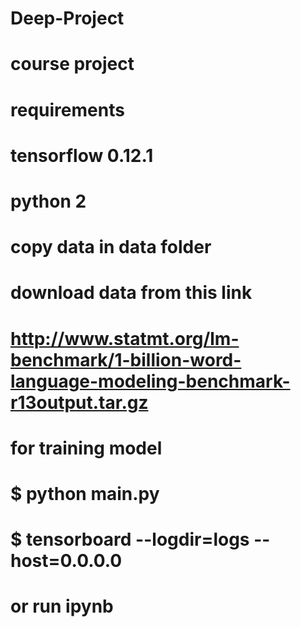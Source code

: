 # Deep-Project
# course project
# requirements 
# tensorflow 0.12.1
# python 2
# copy data in data folder
# download data from this link
# http://www.statmt.org/lm-benchmark/1-billion-word-language-modeling-benchmark-r13output.tar.gz
# for training model
# $ python main.py
# $ tensorboard --logdir=logs --host=0.0.0.0
# or run ipynb
